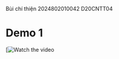 Bùi chí thiện 
2024802010042
D20CNTT04
# Demo 1

[![Watch the video](https://drive.google.com/file/d/17JlpUoXdCcyksw1XzmSgyCU9C3GV0H6E/view?usp=sharing)

